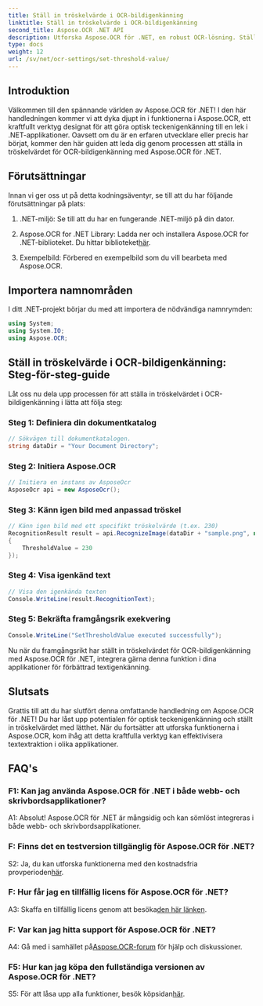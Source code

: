 ```yaml
---
title: Ställ in tröskelvärde i OCR-bildigenkänning
linktitle: Ställ in tröskelvärde i OCR-bildigenkänning
second_title: Aspose.OCR .NET API
description: Utforska Aspose.OCR för .NET, en robust OCR-lösning. Ställ in anpassade tröskelvärden utan ansträngning. Förbättra textigenkänning i dina applikationer.
type: docs
weight: 12
url: /sv/net/ocr-settings/set-threshold-value/
---
```

## Introduktion

Välkommen till den spännande världen av Aspose.OCR för .NET! I den här handledningen kommer vi att dyka djupt in i funktionerna i Aspose.OCR, ett kraftfullt verktyg designat för att göra optisk teckenigenkänning till en lek i .NET-applikationer. Oavsett om du är en erfaren utvecklare eller precis har börjat, kommer den här guiden att leda dig genom processen att ställa in tröskelvärdet för OCR-bildigenkänning med Aspose.OCR för .NET.

## Förutsättningar

Innan vi ger oss ut på detta kodningsäventyr, se till att du har följande förutsättningar på plats:

1. .NET-miljö: Se till att du har en fungerande .NET-miljö på din dator.

2.  Aspose.OCR for .NET Library: Ladda ner och installera Aspose.OCR for .NET-biblioteket. Du hittar biblioteket[här](https://releases.aspose.com/ocr/net/).

3. Exempelbild: Förbered en exempelbild som du vill bearbeta med Aspose.OCR.

## Importera namnområden

I ditt .NET-projekt börjar du med att importera de nödvändiga namnrymden:

```csharp
using System;
using System.IO;
using Aspose.OCR;
```

## Ställ in tröskelvärde i OCR-bildigenkänning: Steg-för-steg-guide

Låt oss nu dela upp processen för att ställa in tröskelvärdet i OCR-bildigenkänning i lätta att följa steg:

### Steg 1: Definiera din dokumentkatalog

```csharp
// Sökvägen till dokumentkatalogen.
string dataDir = "Your Document Directory";
```

### Steg 2: Initiera Aspose.OCR

```csharp
// Initiera en instans av AsposeOcr
AsposeOcr api = new AsposeOcr();
```

### Steg 3: Känn igen bild med anpassad tröskel

```csharp
// Känn igen bild med ett specifikt tröskelvärde (t.ex. 230)
RecognitionResult result = api.RecognizeImage(dataDir + "sample.png", new RecognitionSettings
{
    ThresholdValue = 230
});
```

### Steg 4: Visa igenkänd text

```csharp
// Visa den igenkända texten
Console.WriteLine(result.RecognitionText);
```

### Steg 5: Bekräfta framgångsrik exekvering

```csharp
Console.WriteLine("SetThresholdValue executed successfully");
```

Nu när du framgångsrikt har ställt in tröskelvärdet för OCR-bildigenkänning med Aspose.OCR för .NET, integrera gärna denna funktion i dina applikationer för förbättrad textigenkänning.

## Slutsats

Grattis till att du har slutfört denna omfattande handledning om Aspose.OCR för .NET! Du har låst upp potentialen för optisk teckenigenkänning och ställt in tröskelvärdet med lätthet. När du fortsätter att utforska funktionerna i Aspose.OCR, kom ihåg att detta kraftfulla verktyg kan effektivisera textextraktion i olika applikationer.

## FAQ's

### F1: Kan jag använda Aspose.OCR för .NET i både webb- och skrivbordsapplikationer?

A1: Absolut! Aspose.OCR för .NET är mångsidig och kan sömlöst integreras i både webb- och skrivbordsapplikationer.

### F: Finns det en testversion tillgänglig för Aspose.OCR för .NET?

 S2: Ja, du kan utforska funktionerna med den kostnadsfria provperioden[här](https://releases.aspose.com/).

### F: Hur får jag en tillfällig licens för Aspose.OCR för .NET?

 A3: Skaffa en tillfällig licens genom att besöka[den här länken](https://purchase.aspose.com/temporary-license/).

### F: Var kan jag hitta support för Aspose.OCR för .NET?

 A4: Gå med i samhället på[Aspose.OCR-forum](https://forum.aspose.com/c/ocr/16) för hjälp och diskussioner.

### F5: Hur kan jag köpa den fullständiga versionen av Aspose.OCR för .NET?

 S5: För att låsa upp alla funktioner, besök köpsidan[här](https://purchase.aspose.com/buy).